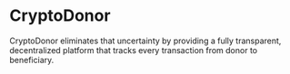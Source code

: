 # CryptoDonor
CryptoDonor eliminates that uncertainty by providing a fully transparent, decentralized platform that tracks every transaction from donor to beneficiary.

